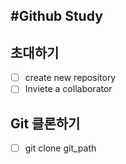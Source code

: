 #Github Study
--------

## 초대하기
* [ ] create new repository
* [ ] Inviete a collaborator

## Git 클론하기
* [ ] git clone git_path
